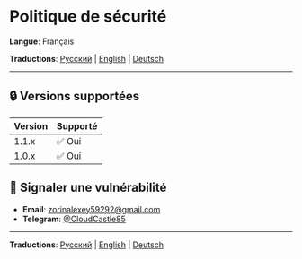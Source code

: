 # Politique de sécurité

**Langue**: Français

**Traductions**: [Русский](../ru/SECURITY.md) | [English](../en/SECURITY.md) | [Deutsch](../de/SECURITY.md)

---

## 🔒 Versions supportées

| Version | Supporté |
| ------- | -------- |
| 1.1.x   | ✅ Oui  |
| 1.0.x   | ✅ Oui  |

## 🐛 Signaler une vulnérabilité

- **Email**: zorinalexey59292@gmail.com
- **Telegram**: [@CloudCastle85](https://t.me/CloudCastle85)

---

**Traductions**: [Русский](../ru/SECURITY.md) | [English](../en/SECURITY.md) | [Deutsch](../de/SECURITY.md)
